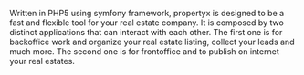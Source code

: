 Written in PHP5 using symfony framework, propertyx is designed to be a fast and flexible tool for your real estate company. It is composed by two distinct applications that can interact with each other. The first one is for backoffice work and organize your real estate listing, collect your leads and much more. The second one is for frontoffice and to publish on internet your real estates.